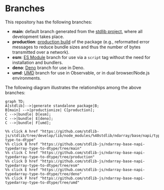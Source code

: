 <!--

@license Apache-2.0

Copyright (c) 2022 The Stdlib Authors.

Licensed under the Apache License, Version 2.0 (the "License");
you may not use this file except in compliance with the License.
You may obtain a copy of the License at

    http://www.apache.org/licenses/LICENSE-2.0

Unless required by applicable law or agreed to in writing, software
distributed under the License is distributed on an "AS IS" BASIS,
WITHOUT WARRANTIES OR CONDITIONS OF ANY KIND, either express or implied.
See the License for the specific language governing permissions and
limitations under the License.

-->

# Branches

This repository has the following branches:

-   **main**: default branch generated from the [stdlib project][stdlib-url], where all development takes place.
-   **production**: [production build][production-url] of the package (e.g., reformatted error messages to reduce bundle sizes and thus the number of bytes transmitted over a network).
-   **esm**: [ES Module][esm-url] branch for use via a `script` tag without the need for installation and bundlers.
-   **deno**: [Deno][deno-url] branch for use in Deno.
-   **umd**: [UMD][umd-url] branch for use in Observable, or in dual browser/Node.js environments.

The following diagram illustrates the relationships among the above branches:

```mermaid
graph TD;
A[stdlib]-->|generate standalone package|B;
B[main] -->|productionize| C[production];
C -->|bundle| D[esm];
C -->|bundle| E[deno];
C -->|bundle| F[umd];

%% click A href "https://github.com/stdlib-js/stdlib/tree/develop/lib/node_modules/%40stdlib/ndarray/base/napi/typedarray-type-to-dtype"
%% click B href "https://github.com/stdlib-js/ndarray-base-napi-typedarray-type-to-dtype/tree/main"
%% click C href "https://github.com/stdlib-js/ndarray-base-napi-typedarray-type-to-dtype/tree/production"
%% click D href "https://github.com/stdlib-js/ndarray-base-napi-typedarray-type-to-dtype/tree/esm"
%% click E href "https://github.com/stdlib-js/ndarray-base-napi-typedarray-type-to-dtype/tree/deno"
%% click F href "https://github.com/stdlib-js/ndarray-base-napi-typedarray-type-to-dtype/tree/umd"
```

[stdlib-url]: https://github.com/stdlib-js/stdlib/tree/develop/lib/node_modules/%40stdlib/ndarray/base/napi/typedarray-type-to-dtype
[production-url]: https://github.com/stdlib-js/ndarray-base-napi-typedarray-type-to-dtype/tree/production
[deno-url]: https://github.com/stdlib-js/ndarray-base-napi-typedarray-type-to-dtype/tree/deno
[umd-url]: https://github.com/stdlib-js/ndarray-base-napi-typedarray-type-to-dtype/tree/umd
[esm-url]: https://github.com/stdlib-js/ndarray-base-napi-typedarray-type-to-dtype/tree/esm